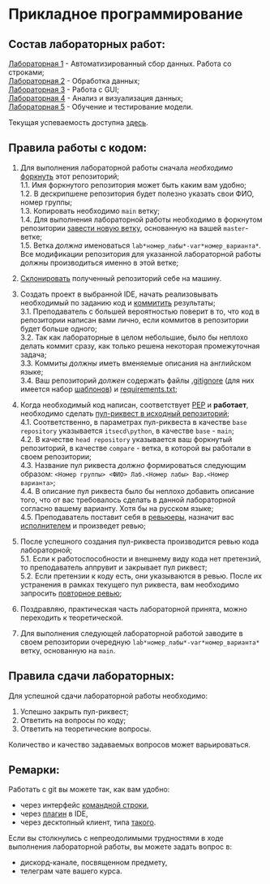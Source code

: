 # Прикладное программирование

## Состав лабораторных работ:
[Лабораторная 1](https://github.com/itsecd/python/tree/main/Lab1) - Автоматизированный сбор данных. Работа со строками;  
[Лабораторная 2](https://github.com/itsecd/python/tree/main/Lab2) - Обработка данных;  
[Лабораторная 3](https://github.com/itsecd/python/tree/main/Lab3) - Работа с GUI;  
[Лабораторная 4](https://github.com/itsecd/python/tree/main/Lab4) - Анализ и визуализация данных;  
[Лабораторная 5](https://github.com/itsecd/python/tree/main/Lab5) - Обучение и тестирование модели.

Текущая успеваемость доступна [здесь](https://docs.google.com/spreadsheets/d/1-T5bN60sduQSYTlml_Gg0qIEoQLg-EZVz1_b6QNdtjE/edit?usp=sharing).

## Правила работы с кодом:
1. Для выполнения лабораторной работы сначала *необходимо* [форкнуть](https://docs.github.com/en/get-started/quickstart/fork-a-repo) этот репозиторий;  
1.1. Имя форкнутого репозитория может быть каким вам удобно;  
1.2. В дескрипшене репозитория будет полезно указать свои ФИО, номер группы;  
1.3. Копировать необходимо `main` ветку;  
1.4. Для выполнения лабораторной работы  необходимо в форкнутом репозитории [завести новую ветку](https://docs.github.com/en/pull-requests/collaborating-with-pull-requests/proposing-changes-to-your-work-with-pull-requests/creating-and-deleting-branches-within-your-repository), основанную на вашей `master`-ветке;   
1.5. Ветка *должна* именоваться `lab*номер_лабы*-var*номер_варианта*`. Все модификации репозитория для указанной лабораторной работы должны производиться именно в этой ветке;


2. [Склонировать](https://docs.github.com/en/repositories/creating-and-managing-repositories/cloning-a-repository) полученный репозиторий себе на машину.


3. Создать проект в выбранной IDE, начать реализовывать необходимый по заданию код и [коммитить](https://docs.github.com/en/pull-requests/committing-changes-to-your-project/creating-and-editing-commits/about-commits) результаты;  
3.1. Преподаватель с большей вероятностью поверит в то, что код в репозитории написан вами лично, если коммитов в репозитории будет больше одного;  
3.2. Так как лабораторные в целом небольшие, было бы неплохо делать коммит сразу, как только решена некоторая промежуточная задача;  
3.3. Коммиты *должны* иметь вменяемые описания на английском языке;  
3.4. Ваш репозиторий *должен* содержать файлы [.gitignore](https://docs.github.com/en/get-started/getting-started-with-git/ignoring-files) (для них имеется набор [шаблонов](https://github.com/github/gitignore)) и [requirements.txt](https://www.jetbrains.com/help/pycharm/managing-dependencies.html#create-requirements);  


4. Когда необходимый код написан, соответствует [PEP](https://peps.python.org/pep-0008/) и **работает**, необходимо сделать [пул-риквест в исходный репозиторий](https://docs.github.com/en/pull-requests/collaborating-with-pull-requests/proposing-changes-to-your-work-with-pull-requests/creating-a-pull-request-from-a-fork);  
4.1. Соответственно, в параметрах пул-риквеста в качестве `base repository` указывается `itsecd\python`, в качестве `base` - `main`;  
4.2. В качестве `head repository` указывается ваш форкнутый репозиторий, в качестве `compare` - ветка, в которой вы работали в своем репозитории;  
4.3. Название пул риквеста *должно* формироваться следующим образом: `<Номер группы> <ФИО> Лаб.<Номер лабы> Вар.<Номер варианта>`;  
4.4. В описание пул риквеста было бы неплохо добавить описание того, что  от вас требовалось сделать в данной лабораторной согласно вашему варианту. Хотя бы на русском языке;  
4.5. Преподаватель поставит себя в [ревьюеры](https://docs.github.com/en/pull-requests/collaborating-with-pull-requests/proposing-changes-to-your-work-with-pull-requests/requesting-a-pull-request-review), назначит вас [исполнителем](https://docs.github.com/en/issues/tracking-your-work-with-issues/assigning-issues-and-pull-requests-to-other-github-users) и произведет ревью;  


5. После успешного создания пул-риквеста производится ревью кода лабораторной;  
5.1. Если к работоспособности и внешнему виду кода нет претензий, то преподаватель аппрувит и закрывает пул риквест;  
5.2. Если претензии к коду есть, они указываются в ревью. После их устранения в рамках текущего пул риквеста, вам необходимо запросить [повторное ревью](https://github.blog/changelog/2019-02-21-re-request-review-on-a-pull-request/);  


6. Поздравляю, практическая часть лабораторной принята, можно переходить к теоретической.


7. Для выполнения следующей лабораторной работой заводите в своем репозитории очередную `lab*номер_лабы*-var*номер_варианта*` ветку, основанную на `main`.


## Правила сдачи лабораторных:
Для успешной сдачи лабораторной работы необходимо:
1. Успешно закрыть пул-риквест;
2. Ответить на вопросы по коду;
3. Ответить на теоретические вопросы.  

Количество и качество задаваемых вопросов может варьироваться.

## Ремарки:
Работать с git вы можете так, как вам удобно:
* через интерфейс [командной строки](https://git-scm.com/book/en/v2/Getting-Started-Installing-Git),
* через [плагин](https://www.jetbrains.com/help/pycharm/set-up-a-git-repository.html#fetch) в IDE,
* через десктопный клиент, типа [такого](https://desktop.github.com/).

Если вы столкнулись с непреодолимыми трудностями в ходе выполнения лабораторной работы, вы можете задать вопрос в:
* дискорд-канале, посвященном предмету,
* телеграм чате вашего курса.


